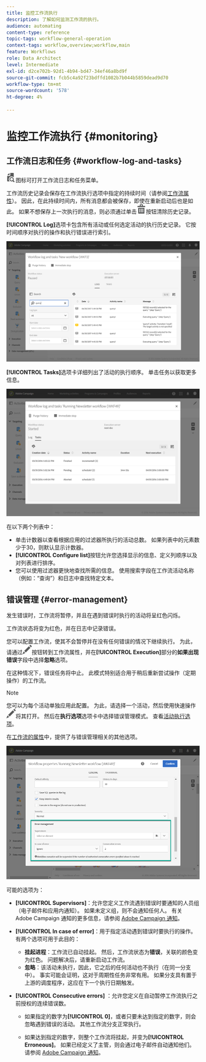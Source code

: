 ```yaml
---
title: 监控工作流执行
description: 了解如何监测工作流的执行。
audience: automating
content-type: reference
topic-tags: workflow-general-operation
context-tags: workflow,overview;workflow,main
feature: Workflows
role: Data Architect
level: Intermediate
exl-id: d2ce702b-92d1-4b94-bd47-34ef46a8bd9f
source-git-commit: fcb5c4a92f23bdffd1082b7b044b5859dead9d70
workflow-type: tm+mt
source-wordcount: '578'
ht-degree: 4%

---
```


# 监控工作流执行 {#monitoring}

## 工作流日志和任务 {#workflow-log-and-tasks}

![](assets/printpreview_darkgrey-24px.png)图标可打开工作流日志和任务菜单。

工作流历史记录会保存在工作流执行选项中指定的持续时间（请参阅[工作流属性](../../automating/using/managing-execution-options.md)）。 因此，在此持续时间内，所有消息都会被保存，即使在重新启动后也是如此。 如果不想保存上一次执行的消息，则必须通过单击![](assets/delete_darkgrey-24px.png)按钮清除历史记录。

**[!UICONTROL Log]**&#x200B;选项卡包含所有活动或任何选定活动的执行历史记录。 它按时间顺序对执行的操作和执行错误进行索引。

![](assets/wkf_execution_4.png)

**[!UICONTROL Tasks]**&#x200B;选项卡详细列出了活动的执行顺序。 单击任务以获取更多信息。

![](assets/wkf_execution_5.png)

在以下两个列表中：

* 单击计数器以查看根据应用的过滤器所执行的活动总数。 如果列表中的元素数少于30，则默认显示计数器。
* **[!UICONTROL Configure list]**&#x200B;按钮允许您选择显示的信息、定义列顺序以及对列表进行排序。
* 您可以使用过滤器更快地查找所需的信息。 使用搜索字段在工作流活动名称（例如：“查询”）和日志中查找特定文本。

## 错误管理 {#error-management}

发生错误时，工作流将暂停，并且在遇到错误时执行的活动将呈红色闪烁。

工作流状态将变为红色，并在日志中记录错误。

您可以配置工作流，使其不会暂停并在没有任何错误的情况下继续执行。 为此，请通过![](assets/edit_darkgrey-24px.png)按钮转到工作流属性，并在&#x200B;**[!UICONTROL Execution]**&#x200B;部分的&#x200B;**如果出现错误**&#x200B;字段中选择&#x200B;**忽略**&#x200B;选项。

在这种情况下，错误任务将中止。 此模式特别适合用于稍后重新尝试操作（定期操作）的工作流。

>[!NOTE]
>
>您可以为每个活动单独应用此配置。 为此，请选择一个活动，然后使用快速操作![](assets/edit_darkgrey-24px.png)将其打开。 然后在&#x200B;**执行选项**&#x200B;选项卡中选择错误管理模式。 查看[活动执行选项](../../automating/using/activity-properties.md)。

在[工作流的属性](../../automating/using/managing-execution-options.md)中，提供了与错误管理相关的其他选项。

![](assets/wkf_execution_error.png)

可能的选项为：

* **[!UICONTROL Supervisors]**：允许您定义工作流遇到错误时要通知的人员组（电子邮件和应用内通知）。 如果未定义组，则不会通知任何人。 有关 Adobe Campaign 通知的更多信息，请参阅 [Adobe Campaign 通知](../../administration/using/sending-internal-notifications.md)。

* **[!UICONTROL In case of error]**：用于指定活动遇到错误时要执行的操作。 有两个选项可用于此目的：

   * **挂起进程**：工作流已自动挂起。 然后，工作流状态为&#x200B;**错误**，关联的颜色变为红色。 问题解决后，请重新启动工作流。
   * **忽略**：该活动未执行，因此，它之后的任何活动也不执行（在同一分支中）。 事实可能会证明，这对于周期性任务非常有用。 如果分支具有置于上游的调度程序，这应在下一个执行日期触发。

* **[!UICONTROL Consecutive errors]** ：允许您定义在自动暂停工作流执行之前授权的连续错误数。

   * 如果指定的数字为&#x200B;**[!UICONTROL 0]**，或者只要未达到指定的数字，则会忽略遇到错误的活动。 其他工作流分支正常执行。

   * 如果达到指定的数字，则整个工作流将挂起，并变为&#x200B;**[!UICONTROL Erroneous]**。 如果已经定义了主管，则会通过电子邮件自动通知他们。 请参阅 [Adobe Campaign 通知](../../administration/using/sending-internal-notifications.md)。
